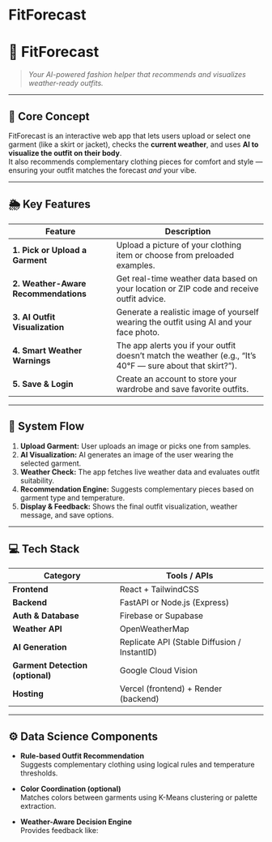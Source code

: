 # FitForecast

# 👗 FitForecast
> *Your AI-powered fashion helper that recommends and visualizes weather-ready outfits.*

---

## 🎯 Core Concept
FitForecast is an interactive web app that lets users upload or select one garment (like a skirt or jacket), checks the **current weather**, and uses **AI to visualize the outfit on their body**.  
It also recommends complementary clothing pieces for comfort and style — ensuring your outfit matches the forecast *and* your vibe.

---

## 🌦️ Key Features

| Feature | Description |
|----------|--------------|
| **1. Pick or Upload a Garment** | Upload a picture of your clothing item or choose from preloaded examples. |
| **2. Weather-Aware Recommendations** | Get real-time weather data based on your location or ZIP code and receive outfit advice. |
| **3. AI Outfit Visualization** | Generate a realistic image of yourself wearing the outfit using AI and your face photo. |
| **4. Smart Weather Warnings** | The app alerts you if your outfit doesn’t match the weather (e.g., “It’s 40°F — sure about that skirt?”). |
| **5. Save & Login** | Create an account to store your wardrobe and save favorite outfits. |

---

## 🧠 System Flow

1. **Upload Garment:** User uploads an image or picks one from samples.  
2. **AI Visualization:** AI generates an image of the user wearing the selected garment.  
3. **Weather Check:** The app fetches live weather data and evaluates outfit suitability.  
4. **Recommendation Engine:** Suggests complementary pieces based on garment type and temperature.  
5. **Display & Feedback:** Shows the final outfit visualization, weather message, and save options.

---

## 💻 Tech Stack

| Category | Tools / APIs |
|-----------|---------------|
| **Frontend** | React + TailwindCSS |
| **Backend** | FastAPI or Node.js (Express) |
| **Auth & Database** | Firebase or Supabase |
| **Weather API** | OpenWeatherMap |
| **AI Generation** | Replicate API (Stable Diffusion / InstantID) |
| **Garment Detection (optional)** | Google Cloud Vision |
| **Hosting** | Vercel (frontend) + Render (backend) |

---

## ⚙️ Data Science Components

- **Rule-based Outfit Recommendation**  
  Suggests complementary clothing using logical rules and temperature thresholds.

- **Color Coordination (optional)**  
  Matches colors between garments using K-Means clustering or palette extraction.

- **Weather-Aware Decision Engine**  
  Provides feedback like:  

